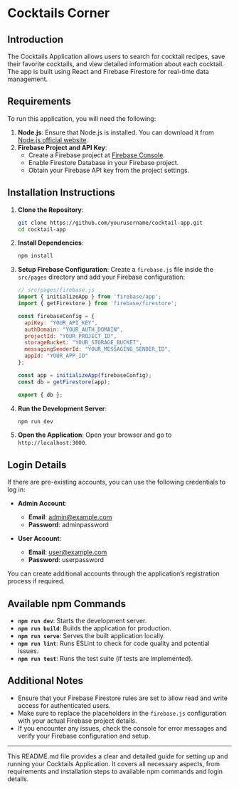 

# Cocktails Corner

## Introduction
The Cocktails Application allows users to search for cocktail recipes, save their favorite cocktails, and view detailed information about each cocktail. The app is built using React and Firebase Firestore for real-time data management.



## Requirements
To run this application, you will need the following:

1. **Node.js**: Ensure that Node.js is installed. You can download it from [Node.js official website](https://nodejs.org/).
2. **Firebase Project and API Key**:
   - Create a Firebase project at [Firebase Console](https://console.firebase.google.com/).
   - Enable Firestore Database in your Firebase project.
   - Obtain your Firebase API key from the project settings.

## Installation Instructions

1. **Clone the Repository**:
   ```bash
   git clone https://github.com/yourusername/cocktail-app.git
   cd cocktail-app
   ```

2. **Install Dependencies**:
   ```bash
   npm install
   ```

3. **Setup Firebase Configuration**:
   Create a `firebase.js` file inside the `src/pages` directory and add your Firebase configuration:
   ```javascript
   // src/pages/firebase.js
   import { initializeApp } from 'firebase/app';
   import { getFirestore } from 'firebase/firestore';

   const firebaseConfig = {
     apiKey: "YOUR_API_KEY",
     authDomain: "YOUR_AUTH_DOMAIN",
     projectId: "YOUR_PROJECT_ID",
     storageBucket: "YOUR_STORAGE_BUCKET",
     messagingSenderId: "YOUR_MESSAGING_SENDER_ID",
     appId: "YOUR_APP_ID"
   };

   const app = initializeApp(firebaseConfig);
   const db = getFirestore(app);

   export { db };
   ```

4. **Run the Development Server**:
   ```bash
   npm run dev
   ```

5. **Open the Application**:
   Open your browser and go to `http://localhost:3000`.

## Login Details
If there are pre-existing accounts, you can use the following credentials to log in:

- **Admin Account**:
  - **Email**: admin@example.com
  - **Password**: adminpassword

- **User Account**:
  - **Email**: user@example.com
  - **Password**: userpassword

You can create additional accounts through the application’s registration process if required.

## Available npm Commands

- **`npm run dev`**: Starts the development server.
- **`npm run build`**: Builds the application for production.
- **`npm run serve`**: Serves the built application locally.
- **`npm run lint`**: Runs ESLint to check for code quality and potential issues.
- **`npm run test`**: Runs the test suite (if tests are implemented).

## Additional Notes

- Ensure that your Firebase Firestore rules are set to allow read and write access for authenticated users.
- Make sure to replace the placeholders in the `firebase.js` configuration with your actual Firebase project details.
- If you encounter any issues, check the console for error messages and verify your Firebase configuration and setup.

---

This README.md file provides a clear and detailed guide for setting up and running your Cocktails Application. It covers all necessary aspects, from requirements and installation steps to available npm commands and login details.


